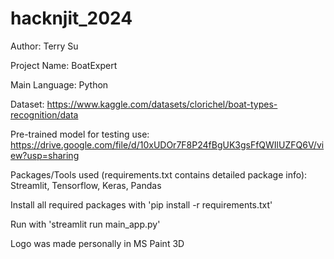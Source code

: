 # hacknjit_2024
 
Author: Terry Su

Project Name: BoatExpert

Main Language: Python

Dataset: https://www.kaggle.com/datasets/clorichel/boat-types-recognition/data

Pre-trained model for testing use: https://drive.google.com/file/d/10xUDOr7F8P24fBgUK3gsFfQWIlUZFQ6V/view?usp=sharing

Packages/Tools used (requirements.txt contains detailed package info):
Streamlit, Tensorflow, Keras, Pandas

Install all required packages with 'pip install -r requirements.txt'

Run with 'streamlit run main_app.py'

Logo was made personally in MS Paint 3D